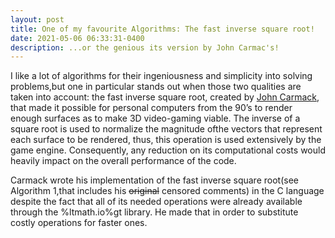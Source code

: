 ```yaml
---
layout: post
title: One of my favourite Algorithms: The fast inverse square root!
date: 2021-05-06 06:33:31-0400
description: ...or the genious its version by John Carmac's!
---
```


I like a lot of algorithms for their ingeniousness and simplicity into solving problems,but one in particular stands out when those two qualities are taken into account: the fast inverse square root, created by [John Carmack](https://en.wikipedia.org/wiki/John_Carmack), that made it possible for personal computers from the 90’s to render enough surfaces as to make 3D video-gaming viable. The inverse of a square root is used to normalize the magnitude ofthe vectors that represent each surface to be rendered, thus, this operation is used extensively by the game engine. Consequently, any reduction on its computational costs would heavily impact on the overall performance of the code.

Carmack wrote his implementation of the fast inverse square root(see Algorithm 1,that includes his <s>original</s> censored comments) in the C language despite the fact that all of its needed operations were already available through the %ltmath.io%gt library. He made that in order to substitute costly operations for faster ones.
